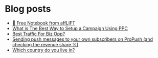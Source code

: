 # Blog posts
<!-- BLOG-POST-LIST:START -->
- [📝 Free Notebook from affLIFT](https://afflift.com/f/threads/%F0%9F%93%9D-free-notebook-from-afflift.10054/)
- [What is The Best Way to Setup a Campaign Using PPC](https://afflift.com/f/threads/what-is-the-best-way-to-setup-a-campaign-using-ppc.9953/)
- [Best Traffic For Biz Opp?](https://afflift.com/f/threads/best-traffic-for-biz-opp.9948/)
- [Sending push messages to your own subscribers on ProPush &lpar;and checking the revenue share %&rpar;](https://afflift.com/f/threads/sending-push-messages-to-your-own-subscribers-on-propush-and-checking-the-revenue-share.10040/)
- [Which country do you live in?](https://afflift.com/f/threads/which-country-do-you-live-in.65/)
<!-- BLOG-POST-LIST:END -->
